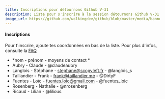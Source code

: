 ```yaml
---
title: Inscriptions pour détournons Github V-31
description: Liste pour s'inscrire à la session détournons Github V-31
image_url: https://github.com/walkingdev/github/blob/master/media/banner-ecriture.png?raw=true
---
```


#### Inscriptions

Pour t'inscrire, ajoute tes coordonnées en bas de la liste.
Pour plus d'infos, consulte la [FAQ](http://walkingdev.fr/#walkingdev/github/blob/master/faq.md)

* *nom - prénom - moyens de contact *
* Aubry - Claude - @claudeaubry
* Langlois - Stéphane - stephane@scopyleft.fr - @langlois_s
* Taillandier - Frank - frank@taillandier.me - @DirtyF
* Fuentes - Loïc - fuentes.loic@gmail.com - @fuentes_loic
* Rosenberg - Nathalie - @nrosenberg
* Ricaud - Lilian - @lilious
